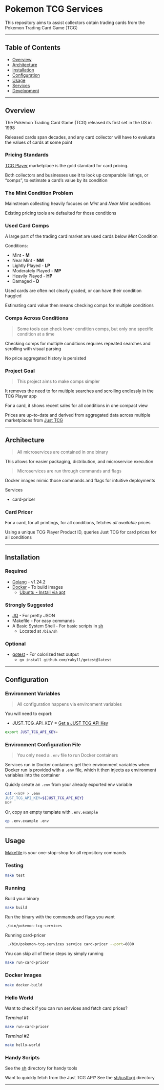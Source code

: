 # Pokemon TCG Services

This repository aims to assist collectors obtain trading cards from the Pokemon
Trading Card Game (TCG)

---

## Table of Contents
- [Overview](#overview)
- [Architecture](#architecture)
- [Installation](#installation)
- [Configuration](#configuration)
- [Usage](#usage)
- [Services](#services)
- [Development](#development)

---

## Overview

The Pokémon Trading Card Game (TCG) released its first set in the US in 1998

Released cards span decades, and any card collector will have to evaluate the
values of cards at some point

### Pricing Standards

[TCG Player](https://www.tcgplayer.com/) marketplace is the gold standard
for card pricing.

Both collectors and businesses use it to look up comparable listings, or “comps”,
to estimate a card’s value by its condition

### The Mint Condition Problem

Mainstream collecting heavily focuses on *Mint* and *Near Mint* conditions

Existing pricing tools are defaulted for those conditions

### Used Card Comps

A large part of the trading card market are used cards below *Mint* Condition

Conditions:
- Mint - **M**
- Near Mint - **NM**
- Lightly Played - **LP**
- Moderately Played - **MP**
- Heavily Played - **HP**
- Damaged - **D**

Used cards are often not clearly graded, or can have their condition haggled

Estimating card value then means checking comps for multiple conditions

### Comps Across Conditions

> Some tools can check lower condition comps, but only one specific condition at
a time

Checking comps for multiple conditions requires repeated searches and scrolling
with visual parsing

No price aggregated history is persisted

### Project Goal

> This project aims to make comps simpler

It removes the need to for multiple searches and scrolling endlessly in the TCG
Player app

For a card, it shows recent sales for all conditions in one compact view

Prices are up-to-date and derived from aggregated data across multiple
marketplaces from [Just TCG](https://justtcg.com/)

---

## Architecture

> All microservices are contained in one binary

This allows for easier packaging, distribution, and microservice execution

> Microservices are run through commands and flags

Docker images mimic those commands and flags for intuitive deployments

Services
- card-pricer

### Card Pricer

For a card, for all printings, for all conditions, fetches *all available* prices

Using a unique TCG Player Product ID, queries Just TCG for card prices for all
conditions

---

## Installation

### Required

- [Golang](https://go.dev/doc/install) - v1.24.2
- [Docker](https://docs.docker.com/desktop/) - To build images
    - [Ubuntu - Install via apt](https://docs.docker.com/engine/install/ubuntu/#install-using-the-repository)

### Strongly Suggested

- [JQ](https://jqlang.org/) - For pretty JSON
- Makefile - For easy commands
- A Basic System Shell - For basic scripts in [sh](./sh)
    - Located at `/bin/sh`

### Optional

- [gotest](https://github.com/rakyll/gotest) - For colorized test output
    - `go install github.com/rakyll/gotest@latest`

---

## Configuration

### Environment Variables

> All configuration happens via environment variables

You will need to export:
- JUST_TCG_API_KEY = [Get a JUST TCG API Key](https://justtcg.com/dashboard/plans)

```bash
export JUST_TCG_API_KEY=
```

### Environment Configuration File

> You only need a `.env` file to run Docker containers

Services run in Docker containers get their environment variables when Docker
run is provided with a `.env` file, which it then injects as environment
variables into the container

Quickly create an `.env` from your already exported env variable
```bash
cat <<EOF > .env
JUST_TCG_API_KEY=${JUST_TCG_API_KEY}
EOF
```

Or, copy an empty template with `.env.example`
```bash
cp .env.example .env
```

---

## Usage

[Makefile](./Makefile) is your one-stop-shop for all repository commands

### Testing

```bash
make test
```

### Running

Build your binary
```bash
make build
```

Run the binary with the commands and flags you want
```bash
./bin/pokemon-tcg-services
```

Running card-pricer
```bash
 ./bin/pokemon-tcg-services service card-pricer --port=8080
```

You can skip all of these steps by simply running
```bash
make run-card-pricer
```

### Docker Images

```bash
make docker-build
```

### Hello World

Want to check if you can run services and fetch card prices?

*Terminal #1*
```bash
make run-card-pricer
```

*Terminal #2*
```bash
make hello-world
```

### Handy Scripts

See the [sh](./sh) directory for handy tools

Want to quickly fetch from the Just TCG API? See the [sh/justtcg/](./sh/justtcg/)
directory

---